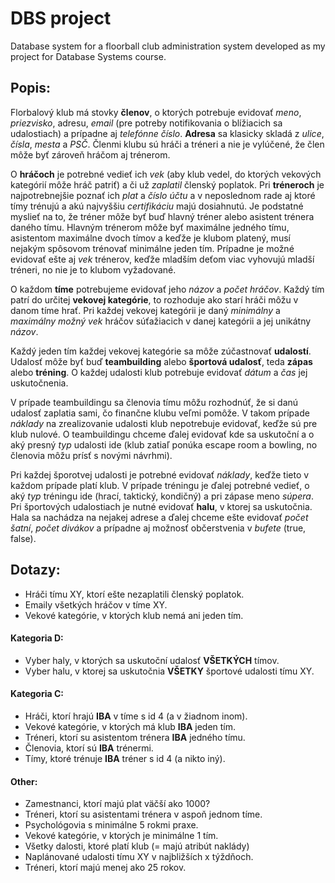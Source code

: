 
# DBS project

Database system for a floorball club administration system developed as my project for Database Systems course.


## **Popis:** <!-- 1. KB -->

Florbalový klub má stovky **členov**, o ktorých potrebuje evidovať *meno*, *priezvisko*, adresu, *email* (pre potreby notifikovania o blížiacich sa udalostiach) a prípadne aj *telefónne číslo*. **Adresa** sa klasicky skladá z *ulice*, *čísla*, *mesta* a *PSČ*. Členmi klubu sú hráči a tréneri a nie je vylúčené, že člen môže byť zároveň hráčom aj trénerom.

O **hráčoch** je potrebné vedieť ich *vek* (aby klub vedel, do ktorých vekových kategórií môže hráč patriť) a či už *zaplatil* členský poplatok. Pri **tréneroch** je najpotrebnejšie poznať ich *plat* a *číslo účtu* a v neposlednom rade aj ktoré tímy trénujú a akú najvyššiu *certifikáciu* majú dosiahnutú. Je podstatné myslieť na to, že tréner môže byť buď hlavný tréner alebo asistent trénera daného tímu. Hlavným trénerom môže byť maximálne jedného tímu, asistentom maximálne dvoch tímov a keďže je klubom platený, musí nejakým spôsovom trénovať minimálne jeden tím. Prípadne je možné evidovať ešte aj *vek* trénerov, keďže mladším deťom viac vyhovujú mladší tréneri, no nie je to klubom vyžadované.

O každom **tíme** potrebujeme evidovať jeho *názov* a *počet hráčov*. Každý tím patrí do určitej **vekovej kategórie**, to rozhoduje ako starí hráči môžu v danom tíme hrať. Pri každej vekovej kategórii je daný *minimálny* a *maximálny možný vek* hráčov súťažiacich v danej kategórii a jej unikátny *názov*.

Každý jeden tím každej vekovej kategórie sa môže zúčastnovať **udalostí**. Udalosť môže byť buď **teambuilding** alebo **športová udalosť**, teda **zápas** alebo **tréning**. O každej udalosti klub potrebuje evidovať *dátum* a *čas* jej uskutočnenia.

V prípade teambuildingu sa členovia tímu môžu rozhodnúť, že si danú udalosť zaplatia sami, čo finančne klubu veľmi pomôže. V takom prípade *náklady* na zrealizovanie udalosti klub nepotrebuje evidovať, keďže sú pre klub nulové. O teambuildingu chceme ďalej evidovať kde sa uskutoční a o aký presný *typ* udalosti ide (klub zatiaľ ponúka escape room a bowling, no členovia môžu prísť s novými návrhmi).

Pri každej šporotvej udalosti je potrebné evidovať *náklady*, keďže tieto v každom prípade platí klub. V prípade tréningu je ďalej potrebné vedieť, o aký *typ* tréningu ide (hrací, taktický, kondičný) a pri zápase meno *súpera*. Pri športových udalostiach je nutné evidovať **halu**, v ktorej sa uskutočnia. Hala sa nachádza na nejakej adrese a ďalej chceme ešte evidovať *počet šatní*, *počet divákov* a prípadne aj možnosť občerstvenia v *bufete* (true, false).

## **Dotazy:**

- Hráči tímu XY, ktorí ešte nezaplatili členský poplatok. <!-- 1. KB -->
- Emaily všetkých hráčov v tíme XY. <!-- 1. KB -->
- Vekové kategórie, v ktorých klub nemá ani jeden tím. <!-- 1. KB -->

#### **Kategoria D:**
- Vyber haly, v ktorých sa uskutoční udalosť **VŠETKÝCH** tímov.
- Vyber halu, v ktorej sa uskutočnia **VŠETKY** športové udalosti tímu XY.

#### **Kategoria C:**
- Hráči, ktorí hrajú **IBA** v tíme s id 4 (a v žiadnom inom).
- Vekové kategórie, v ktorých má klub **IBA** jeden tím.
- Tréneri, ktorí su asistentom trénera **IBA** jedného tímu.
- Členovia, ktorí sú **IBA** trénermi.
- Tímy, ktoré trénuje **IBA** tréner s id 4 (a nikto iný).

<!-- Other -->
#### **Other:**
- Zamestnanci, ktorí majú plat väčší ako 1000?
- Tréneri, ktorí su asistentami trénera v aspoň jednom tíme.
- Psychológovia s minimálne 5 rokmi praxe.
- Vekové kategórie, v ktorých je minimálne 1 tím.
- Všetky dalosti, ktoré platí klub (= majú atribút naklády)
- Naplánované udalosti tímu XY v najbližších x týždňoch.
- Tréneri, ktorí majú menej ako 25 rokov.


